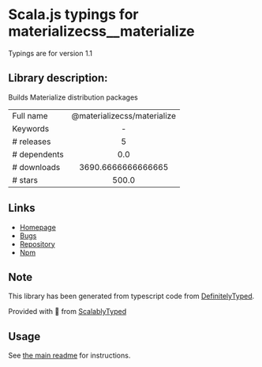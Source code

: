 
# Scala.js typings for materializecss__materialize

Typings are for version 1.1

## Library description:
Builds Materialize distribution packages

|                    |                 |
| ------------------ | :-------------: |
| Full name          | @materializecss/materialize |
| Keywords           | - |
| # releases         | 5 |
| # dependents       | 0.0 |
| # downloads        | 3690.6666666666665 |
| # stars            | 500.0 |

## Links
- [Homepage](https://materializecss.github.io/materialize/)
- [Bugs](https://github.com/materializecss/materialize/issues)
- [Repository](https://github.com/materializecss/materialize)
- [Npm](https://www.npmjs.com/package/%40materializecss%2Fmaterialize)
    


## Note
This library has been generated from typescript code from [DefinitelyTyped](https://definitelytyped.org).

Provided with :purple_heart: from [ScalablyTyped](https://github.com/oyvindberg/ScalablyTyped)

## Usage
See [the main readme](../../readme.md) for instructions.


